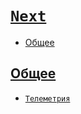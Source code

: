 # [`Next`](../index.md)

- [Общее](#общее)

## [Общее](#next)

- [`Телеметрия`](./Общее/Телеметрия.md)
